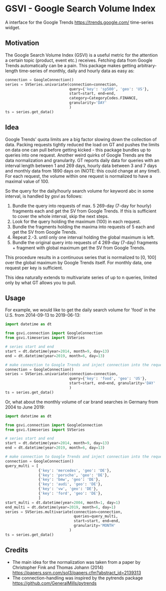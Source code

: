 # GSVI - Google Search Volume Index

A interface for the Google Trends <https://trends.google.com/> time-series widget.

## Motivation
The Google Search Volume Index (GSVI) is a useful metric for the
attention a certain topic (product, event etc.) receives.
Fetching data from Google Trends automatically can be a pain.
This package makes getting arbitrary-length time-series of monthly, daily and hourly data as easy as:
```python
connection = GoogleConnection()
series = SVSeries.univariate(connection=connection,
                             query={'key': 'sp500', 'geo': 'US'},
                             start=start, end=end,
                             category=CategoryCodes.FINANCE,
                             granularity='DAY'
                             )
ts = series.get_data()
```


## Idea
Google Trends' quota limits are a big factor slowing down the collection of data.
Packing requests tightly reduced the load on GT and pushes the limits
on data one can pull before getting kicked -
this package bundles up to queries into one request.
Another weird quirks of Google Trends are the data normalization and granularity.
GT reports daily data for queries with an interval length between 1 and 269 days,
hourly data between  3 and 7 days and
monthly data from 1890 days on (NOTE: this could change at any time!).
For each request, the volume within one request is normalized to have a maximal value of 100.

So the query for the daily/hourly search volume for keyword abc in some interval,
is handled by *gsvi* as follows: 
 1. Bundle the query into requests of max. 5 269-day (7-day for hourly) fragments each and
 get the SV from Google Trends. If this is sufficient to cover the whole interval, skip the next steps.
 2. Look for the query holding the maximum (100) in each request.
 3. Bundle the fragments holding the maxima into requests of 5 each and get the SV from Google Trends.
 4. Repeat 2.-3. until only one interval holding the global maximum is left.
 5. Bundle the original query into requests of 4 269-day (7-day) fragments +
 fragment with global maximum get the SV from Google Trends.
 
 This procedure results in a continuous series that is normalized to
 \[0, 100\] over the global maximum by Google Trends itself.
For monthly data, one request per key is sufficient.

This idea naturally extends to multivariate series of up to n queries,
limited only by what GT allows you to pull.


## Usage
For example, we would like to get the daily search volume for 'food' in the
U.S. from 2014-09-13 to 2019-06-13:
```python
import datetime as dt

from gsvi.connection import GoogleConnection
from gsvi.timeseries import SVSeries

# series start and end
start = dt.datetime(year=2014, month=9, day=13)
end = dt.datetime(year=2019, month=6, day=13)

# make connection to Google Trends and inject connection into the request structure
connection = GoogleConnection()
series = SVSeries.univariate(connection=connection,
                             query={'key': 'food', 'geo': 'US'},
                             start=start, end=end, granularity='DAY'
                             )
ts = series.get_data()
```
Or, what about the monthly volume of car brand searches in Germany from 2004 to June 2019:
```python
import datetime as dt

from gsvi.connection import GoogleConnection
from gsvi.timeseries import SVSeries

# series start and end
start = dt.datetime(year=2014, month=9, day=13)
end = dt.datetime(year=2019, month=6, day=13)

# make connection to Google Trends and inject connection into the request structure
connection = GoogleConnection()
query_multi = [
               {'key': 'mercedes', 'geo': 'DE'},
               {'key': 'porsche', 'geo': 'DE'},
               {'key': 'bmw', 'geo': 'DE'},
               {'key': 'audi', 'geo': 'DE'},
               {'key': 'vw', 'geo': 'DE'},
               {'key': 'ford', 'geo': 'DE'},
               ]
start_multi = dt.datetime(year=2004, month=1, day=1)
end_multi = dt.datetime(year=2019, month=6, day=1)
series = SVSeries.multivariate(connection=connection,
                               queries=query_multi,
                               start=start, end=end,
                               granularity='MONTH'
                             )
ts = series.get_data()
```

## Credits

- The main idea for the normalization was taken from a paper by Christopher Fink and Thomas Johann (2014) <https://papers.ssrn.com/sol3/papers.cfm?abstract_id=2139313>
- The connection-handling was inspired by the pytrends package <https://github.com/GeneralMills/pytrends>

